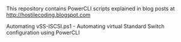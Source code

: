 This repository contains PowerCLI scripts explained in blog posts at http://hostilecoding.blogspot.com

Automating vSS-ISCSI.ps1 - Automating virtual Standard Switch configuration using PowerCLI